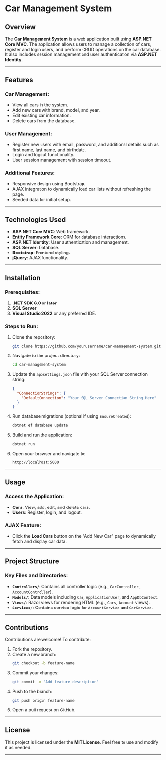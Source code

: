 # Car Management System

## Overview
The **Car Management System** is a web application built using **ASP.NET Core MVC**. The application allows users to manage a collection of cars, register and login users, and perform CRUD operations on the car database. It also includes session management and user authentication via **ASP.NET Identity**.

---

## Features

### Car Management:
- View all cars in the system.
- Add new cars with brand, model, and year.
- Edit existing car information.
- Delete cars from the database.

### User Management:
- Register new users with email, password, and additional details such as first name, last name, and birthdate.
- Login and logout functionality.
- User session management with session timeout.

### Additional Features:
- Responsive design using Bootstrap.
- AJAX integration to dynamically load car lists without refreshing the page.
- Seeded data for initial setup.

---

## Technologies Used
- **ASP.NET Core MVC**: Web framework.
- **Entity Framework Core**: ORM for database interactions.
- **ASP.NET Identity**: User authentication and management.
- **SQL Server**: Database.
- **Bootstrap**: Frontend styling.
- **jQuery**: AJAX functionality.

---

## Installation

### Prerequisites:
1. **.NET SDK 6.0 or later**
2. **SQL Server**
3. **Visual Studio 2022** or any preferred IDE.

### Steps to Run:
1. Clone the repository:
   ```bash
   git clone https://github.com/yourusername/car-management-system.git
   ```
2. Navigate to the project directory:
   ```bash
   cd car-management-system
   ```
3. Update the `appsettings.json` file with your SQL Server connection string:
   ```json
   {
     "ConnectionStrings": {
       "DefaultConnection": "Your SQL Server Connection String Here"
     }
   }
   ```
4. Run database migrations (optional if using `EnsureCreated`):
   ```bash
   dotnet ef database update
   ```
5. Build and run the application:
   ```bash
   dotnet run
   ```
6. Open your browser and navigate to:
   ```
   http://localhost:5000
   ```

---

## Usage

### Access the Application:
- **Cars**: View, add, edit, and delete cars.
- **Users**: Register, login, and logout.

### AJAX Feature:
- Click the **Load Cars** button on the "Add New Car" page to dynamically fetch and display car data.

---

## Project Structure

### Key Files and Directories:
- **`Controllers/`**: Contains all controller logic (e.g., `CarController`, `AccountController`).
- **`Models/`**: Data models including `Car`, `ApplicationUser`, and `AppDbContext`.
- **`Views/`**: Razor views for rendering HTML (e.g., `Cars`, `Account` views).
- **`Services/`**: Contains service logic for `AccountService` and `CarService`.

---

## Contributions

Contributions are welcome! To contribute:
1. Fork the repository.
2. Create a new branch:
   ```bash
   git checkout -b feature-name
   ```
3. Commit your changes:
   ```bash
   git commit -m "Add feature description"
   ```
4. Push to the branch:
   ```bash
   git push origin feature-name
   ```
5. Open a pull request on GitHub.

---

## License

This project is licensed under the **MIT License**. Feel free to use and modify it as needed.

---

